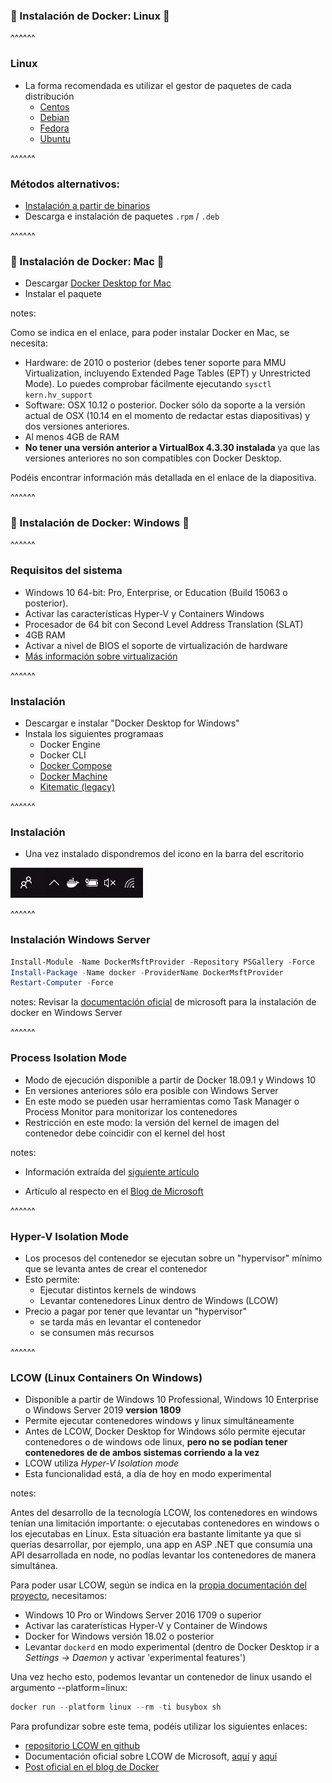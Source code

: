 ### 💾 Instalación de Docker: Linux 💾
<!-- .slide: data-background="images/tux.png" data-background-size="100vh" data-background-opacity="0.2"-->

^^^^^^

### Linux
<!-- .slide: data-background="images/tux.png" data-background-size="100vh" data-background-opacity="0.2"-->

* La forma recomendada es utilizar el gestor de paquetes de cada distribución
  * [Centos](https://docs.docker.com/install/linux/docker-ce/centos/)
  * [Debian](https://docs.docker.com/install/linux/docker-ce/debian/)
  * [Fedora](https://docs.docker.com/install/linux/docker-ce/fedora/)
  * [Ubuntu](https://docs.docker.com/install/linux/docker-ce/ubuntu/)

^^^^^^

### Métodos alternativos:
<!-- .slide: data-background="images/tux.png" data-background-size="100vh" data-background-opacity="0.2"-->

* [Instalación a partir de binarios](https://docs.docker.com/install/linux/docker-ce/binaries/)
* Descarga e instalación de paquetes ```.rpm``` / ```.deb```

^^^^^^

### 💾 Instalación de Docker: Mac 💾
<!-- .slide: data-background="images/osx.png" data-background-size="100vh" data-background-opacity="0.2"-->

* Descargar [Docker Desktop for Mac](https://docs.docker.com/docker-for-mac/install/)
* Instalar el paquete

notes:

Como se indica en el enlace, para poder instalar Docker en Mac, se necesita:
* Hardware: de 2010 o posterior (debes tener soporte para MMU Virtualization, incluyendo Extended Page Tables (EPT) y Unrestricted Mode). Lo puedes comprobar fácilmente ejecutando ```sysctl kern.hv_support```
* Software: OSX 10.12 o posterior. Docker sólo da soporte a la versión actual de OSX (10.14 en el momento de redactar estas diapositivas) y dos versiones anteriores.
* Al menos 4GB de RAM
* **No tener una versión anterior a VirtualBox 4.3.30 instalada** ya que las versiones anteriores no son compatibles con Docker Desktop.

Podéis encontrar información más detallada en el enlace de la diapositiva.

^^^^^^

### 💾 Instalación de Docker: Windows 💾
<!-- .slide: data-background="images/windows.png" data-background-size="100vh" data-background-opacity="0.2"-->

^^^^^^

### Requisitos del sistema
<!-- .slide: data-background="images/windows.png" data-background-size="100vh" data-background-opacity="0.2"-->

* Windows 10 64-bit: Pro, Enterprise, or Education (Build 15063 o posterior).
* Activar las características Hyper-V y Containers Windows
* Procesador de 64 bit con Second Level Address Translation (SLAT)
* 4GB  RAM
* Activar a nivel de BIOS el soporte de virtualización de hardware
* [Más información sobre virtualización](https://docs.docker.com/docker-for-windows/troubleshoot/#virtualization-must-be-enabled)

^^^^^^

### Instalación
<!-- .slide: data-background="images/windows.png" data-background-size="100vh" data-background-opacity="0.2"-->


* Descargar e instalar "Docker Desktop for Windows"
* Instala los siguientes programaas
  * Docker Engine
  * Docker CLI
  * [Docker Compose](https://docs.docker.com/compose/)
  * [Docker Machine](https://docs.docker.com/machine/overview/)
  * [Kitematic (legacy)](https://docs.docker.com/kitematic/userguide/)

^^^^^^

### Instalación
<!-- .slide: data-background="images/windows.png" data-background-size="100vh" data-background-opacity="0.2"-->

* Una vez instalado dispondremos del icono en la barra del escritorio

![windows systray](images/whale-icon-systray-windows.png)<!-- .element: class="plain"-->


^^^^^^

### Instalación Windows Server
<!-- .slide: data-background="images/windows.png" data-background-size="100vh" data-background-opacity="0.2"-->
```PowerShell
Install-Module -Name DockerMsftProvider -Repository PSGallery -Force
Install-Package -Name docker -ProviderName DockerMsftProvider
Restart-Computer -Force
```

notes:
Revisar la 
[documentación oficial](https://docs.microsoft.com/en-us/virtualization/windowscontainers/quick-start/set-up-environment) 
de microsoft para la instalación de docker en Windows Server

^^^^^^

### Process Isolation Mode
<!-- .slide: data-background="images/windows.png" data-background-size="100vh" data-background-opacity="0.2"-->

* Modo de ejecución disponible a partir de Docker 18.09.1 y Windows 10 
* En versiones anteriores sólo era posible con Windows Server
* En este modo se pueden usar herramientas como Task Manager o Process Monitor para monitorizar los contenedores
* Restricción en este modo: la versión del kernel de imagen del contenedor debe coincidir con el kernel del host


notes: 

* Información extraída del [siguiente artículo](https://stefanscherer.github.io/how-to-run-lightweight-windows-containers-on-windows-10/)

* Artículo al respecto en el [Blog de Microsoft](https://blogs.msdn.microsoft.com/freddyk/2019/01/13/process-isolation-for-containers-in-windows-10/)

^^^^^^

### Hyper-V Isolation Mode
<!-- .slide: data-background="images/windows.png" data-background-size="100vh" data-background-opacity="0.2"-->

* Los procesos del contenedor se ejecutan sobre un "hypervisor" mínimo que se levanta antes de crear el contenedor
* Esto permite:
  * Ejecutar distintos kernels de windows
  * Levantar contenedores Linux dentro de Windows (LCOW)
* Precio a pagar por tener que levantar un "hypervisor"
  * se tarda más en levantar el contenedor
  * se consumen más recursos

^^^^^^

### LCOW (Linux Containers On Windows)

* Disponible a partir de Windows 10 Professional, Windows 10 Enterprise o Windows Server 2019 **version 1809**
* Permite ejecutar contenedores windows y linux simultáneamente
* Antes de LCOW, Docker Desktop for Windows sólo permite ejecutar contenedores o de windows ode linux, **pero no se podían tener contenedores de de ambos sistemas corriendo a la vez**
* LCOW utiliza *Hyper-V Isolation mode*
* Esta funcionalidad está, a día de hoy en modo experimental

notes:

Antes del desarrollo de la tecnología LCOW, los contenedores en windows tenían una limitación importante:
o ejecutabas contenedores en windows o los ejecutabas en Linux. Esta situación era bastante limitante ya que
si querías desarrollar, por ejemplo, una app en ASP .NET que consumía una API desarrollada en node, 
no podías levantar los contenedores de manera simultánea.

Para poder usar LCOW, según se indica en la [propia documentación del proyecto](https://github.com/linuxkit/lcow), necesitamos:
* Windows 10 Pro or Windows Server 2016 1709 o superior
* Activar las caraterísticas Hyper-V y Container de Windows
* Docker for Windows versión 18.02 o posterior
* Levantar ```dockerd``` en modo experimental (dentro de Docker Desktop ir a _Settings -> Daemon_ y activar 'experimental features')

Una vez hecho esto, podemos levantar un contenedor de linux usando el argumento --platform=linux:

```PowerShell
docker run --platform linux --rm -ti busybox sh
```

Para profundizar sobre este tema, podéis utilizar los siguientes enlaces:
* [repositorio LCOW en github](https://github.com/linuxkit/lcow)
* Documentación oficial sobre LCOW de Microsoft, [aquí](https://docs.microsoft.com/en-us/virtualization/windowscontainers/deploy-containers/linux-containers) y [aquí](https://docs.microsoft.com/en-us/virtualization/windowscontainers/quick-start/quick-start-windows-10-linux)
* [Post oficial en el blog de Docker](https://www.docker.com/blog/docker-for-windows-18-02-with-windows-10-fall-creators-update/)


